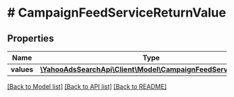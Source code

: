 # # CampaignFeedServiceReturnValue

## Properties

Name | Type | Description | Notes
------------ | ------------- | ------------- | -------------
**values** | [**\YahooAdsSearchApi\Client\Model\CampaignFeedServiceValue[]**](CampaignFeedServiceValue.md) |  | [optional] 

[[Back to Model list]](../../README.md#documentation-for-models) [[Back to API list]](../../README.md#documentation-for-api-endpoints) [[Back to README]](../../README.md)


